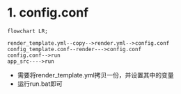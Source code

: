 # 1. config.conf

```mermaid
flowchart LR;

render_template.yml--copy-->render.yml-->config.conf
config_template.conf--render--->config.conf
config.conf-->run
app_src---->run
```

* 需要将render_template.yml拷贝一份，并设置其中的变量
* 运行run.bat即可